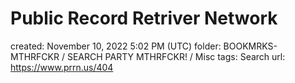 # Public Record Retriver Network

created: November 10, 2022 5:02 PM (UTC)
folder: BOOKMRKS-MTHRFCKR / SEARCH PARTY MTHRFCKR! / Misc
tags: Search
url: https://www.prrn.us/404